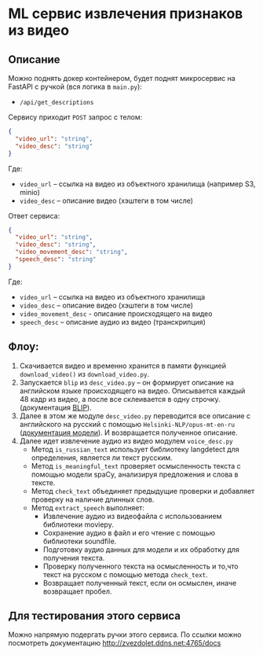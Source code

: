 # ML сервис извлечения признаков из видео
## Описание

Можно поднять докер контейнером, будет поднят микросервис на FastAPI с ручкой (вся логика в `main.py`):
- `/api/get_descriptions`

Сервису приходит `POST` запрос с телом:
```json
{
  "video_url": "string",
  "video_desc": "string"
}
```
Где:
- `video_url` – ссылка на видео из объектного хранилища (например S3, minio)
- `video_desc` – описание видео (хэштеги в том числе)

Ответ сервиса:
```json
{
  "video_url": "string",
  "video_desc": "string",
  "video_movement_desc": "string",
  "speech_desc": "string"
}
```
Где:
- `video_url` –  ссылка на видео из объектного хранилища
- `video_desc` – описание видео (хэштеги в том числе)
- `video_movement_desc` - описание происходящего на видео
- `speech_desc` – описание аудио из видео (транскрипция)

## Флоу:
1. Скачивается видео и временно хранится в памяти функцией `download_video()` из `download_video.py`.
2. Запускается `blip` из `desc_video.py` – он формирует описание на английском языке происходящего на видео. Описывается каждый 48 кадр из видео, а после все склеивается в одну строчку.  (документация [BLIP](https://www.figma.com/exit?url=https://github.com/salesforce/BLIP)).
3. Далее в этом же модуле `desc_video.py` переводится все описание с английского на русский с помощью `Helsinki-NLP/opus-mt-en-ru` ([документация модели](https://huggingface.co/Helsinki-NLP/opus-mt-en-ru)). И возвращается полученное описание.
4. Далее идет извлечение аудио из видео модулем `voice_desc.py`
	- Метод `is_russian_text` использует библиотеку langdetect для определения, является ли текст русским.
	- Метод `is_meaningful_text` проверяет осмысленность текста с помощью модели spaCy, анализируя предложения и слова в тексте.
	- Метод `check_text` объединяет предыдущие проверки и добавляет проверку на наличие длинных слов.
	- Метод `extract_speech` выполняет:
	    - Извлечение аудио из видеофайла с использованием библиотеки moviepy.
	    - Сохранение аудио в файл и его чтение с помощью библиотеки soundfile.
	    - Подготовку аудио данных для модели и их обработку для получения текста.
	    - Проверку полученного текста на осмысленность и то,что текст на русском с помощью метода `check_text`.
	    - Возвращает полученный текст, если он осмыслен, иначе возвращает пробел.

## Для тестирования этого сервиса
Можно напрямую подергать ручки этого сервиса. По ссылки можно посмотреть документацию http://zvezdolet.ddns.net:4765/docs
